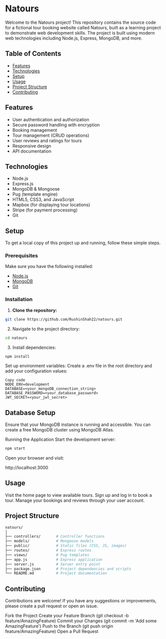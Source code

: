 # Natours

Welcome to the Natours project! This repository contains the source code for a fictional tour booking website called Natours, built as a learning project to demonstrate web development skills. The project is built using modern web technologies including Node.js, Express, MongoDB, and more.

## Table of Contents

- [Features](#features)
- [Technologies](#technologies)
- [Setup](#setup)
- [Usage](#usage)
- [Project Structure](#project-structure)
- [Contributing](#contributing)

## Features

- User authentication and authorization
- Secure password handling with encryption
- Booking management
- Tour management (CRUD operations)
- User reviews and ratings for tours
- Responsive design
- API documentation

## Technologies

- Node.js
- Express.js
- MongoDB & Mongoose
- Pug (template engine)
- HTML5, CSS3, and JavaScript
- Mapbox (for displaying tour locations)
- Stripe (for payment processing)
- Git

## Setup

To get a local copy of this project up and running, follow these simple steps.

### Prerequisites

Make sure you have the following installed:

- [Node.js](https://nodejs.org/)
- [MongoDB](https://www.mongodb.com/)
- [Git](https://git-scm.com/)

### Installation

1. **Clone the repository:**
 ```sh
 git clone https://github.com/RushinShah22/natours.git
  ```


2. Navigate to the project directory:

```sh
cd natours
```
3. Install dependencies:

```sh
npm install
```
Set up environment variables:
Create a .env file in the root directory and add your configuration values:

```env
Copy code
NODE_ENV=development
DATABASE=<your_mongoDB_connection_string>
DATABASE_PASSWORD=<your_database_password>
JWT_SECRET=<your_jwt_secret>
```
## Database Setup
Ensure that your MongoDB instance is running and accessible. You can create a free MongoDB cluster using MongoDB Atlas.

Running the Application
Start the development server:

```sh
npm start
```
Open your browser and visit:

http://localhost:3000

## Usage
Visit the home page to view available tours.
Sign up and log in to book a tour.
Manage your bookings and reviews through your user account.
## Project Structure
```bash
natours/
│
├── controllers/       # Controller functions
├── models/            # Mongoose models
├── public/            # Static files (CSS, JS, images)
├── routes/            # Express routes
├── views/             # Pug templates
├── app.js             # Express application
├── server.js          # Server entry point
├── package.json       # Project dependencies and scripts
└── README.md          # Project documentation

```
## Contributing
Contributions are welcome! If you have any suggestions or improvements, please create a pull request or open an issue.

Fork the Project
Create your Feature Branch (git checkout -b feature/AmazingFeature)
Commit your Changes (git commit -m 'Add some AmazingFeature')
Push to the Branch (git push origin feature/AmazingFeature)
Open a Pull Request
